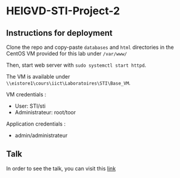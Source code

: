 # HEIGVD-STI-Project-2

## Instructions for deployment
Clone the repo and copy-paste `databases` and `html` directories in the CentOS VM provided for this lab under `/var/www/`

Then, start web server with `sudo systemctl start httpd`.

The VM is available under `\\eistore1\cours\iict\Laboratoires\STI\Base_VM`.

VM credentials :
* User: STI/sti
* Administrateur: root/toor

Application credentials :
* admin/administrateur

## Talk

In order to see the talk, you can visit this [link](https://crabone.github.io/HEIGVD-STI-Project-2)

